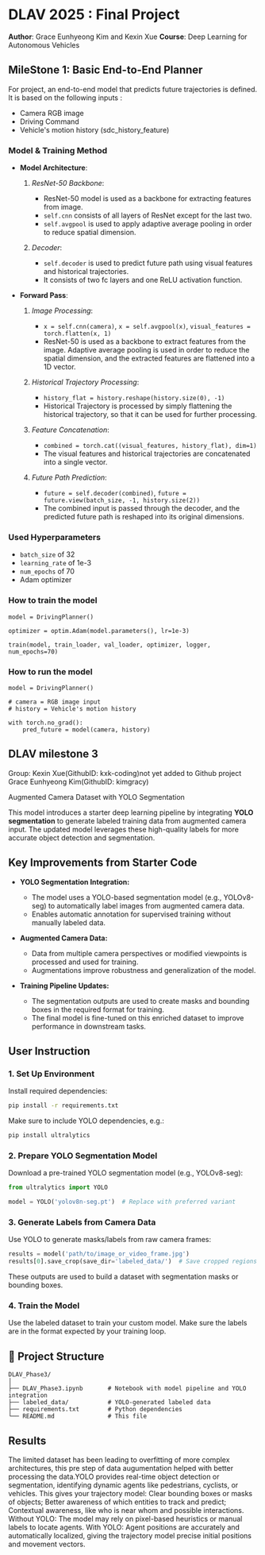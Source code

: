 # DLAV 2025 : Final Project

**Author**: Grace Eunhyeong Kim and Kexin Xue
**Course**: Deep Learning for Autonomous Vehicles

## MileStone 1: Basic End-to-End Planner

For project, an end-to-end model that predicts future trajectories is defined.
It is based on the following inputs :

- Camera RGB image
- Driving Command
- Vehicle's motion history (sdc_history_feature)


### Model & Training Method

- **Model Architecture**:
  1. *ResNet-50 Backbone*:
     - ResNet-50 model is used as a backbone for extracting features from image.
     - `self.cnn` consists of all layers of ResNet except for the last two.
     - `self.avgpool` is used to apply adaptive average pooling in order to reduce spatial dimension.

  2. *Decoder*:
     - `self.decoder` is used to predict future path using visual features and historical trajectories.
     - It consists of two fc layers and one ReLU activation function.


- **Forward Pass**:
  1. *Image Processing*:
     - `x = self.cnn(camera)`, `x = self.avgpool(x)`, `visual_features = torch.flatten(x, 1)`
     - ResNet-50 is used as a backbone to extract features from the image. Adaptive average pooling is used in order to reduce the spatial dimension, and the extracted features are flattened into a 1D vector.

  2. *Historical Trajectory Processing*:
     - `history_flat = history.reshape(history.size(0), -1)`
     - Historical Trajectory is processed by simply flattening the historical trajectory, so that it can be used for further processing.

  3. *Feature Concatenation*:
     - `combined = torch.cat((visual_features, history_flat), dim=1)`
     - The visual features and historical trajectories are concatenated into a single vector.

  4. *Future Path Prediction*:
     - `future = self.decoder(combined)`, `future = future.view(batch_size, -1, history.size(2))`
     - The combined input is passed through the decoder, and the predicted future path is reshaped into its original dimensions.


### Used Hyperparameters
- `batch_size` of 32
- `learning_rate` of 1e-3
- `num_epochs` of 70
- Adam optimizer


### How to train the model
```
model = DrivingPlanner()

optimizer = optim.Adam(model.parameters(), lr=1e-3)

train(model, train_loader, val_loader, optimizer, logger, num_epochs=70)
```


### How to run the model
```
model = DrivingPlanner()

# camera = RGB image input
# history = Vehicle's motion history

with torch.no_grad():
    pred_future = model(camera, history)
```


## DLAV milestone 3

Group: 
Kexin Xue(GithubID: kxk-coding)not yet added to Github project
Grace Eunhyeong Kim(GithubID: kimgracy)

 Augmented Camera Dataset with YOLO Segmentation

This model introduces a starter deep learning pipeline by integrating **YOLO segmentation** to generate labeled training data from augmented camera input. The updated model leverages these high-quality labels for more accurate object detection and segmentation.

## Key Improvements from Starter Code

- **YOLO Segmentation Integration:** 
  - The model uses a YOLO-based segmentation model (e.g., YOLOv8-seg) to automatically label images from augmented camera data.
  - Enables automatic annotation for supervised training without manually labeled data.

- **Augmented Camera Data:**
  - Data from multiple camera perspectives or modified viewpoints is processed and used for training.
  - Augmentations improve robustness and generalization of the model.

- **Training Pipeline Updates:**
  - The segmentation outputs are used to create masks and bounding boxes in the required format for training.
  - The final model is fine-tuned on this enriched dataset to improve performance in downstream tasks.

## User Instruction

### 1. Set Up Environment

Install required dependencies:

```bash
pip install -r requirements.txt
```

Make sure to include YOLO dependencies, e.g.:

```bash
pip install ultralytics
```

### 2. Prepare YOLO Segmentation Model

Download a pre-trained YOLO segmentation model (e.g., YOLOv8-seg):

```python
from ultralytics import YOLO

model = YOLO('yolov8n-seg.pt')  # Replace with preferred variant
```

### 3. Generate Labels from Camera Data

Use YOLO to generate masks/labels from raw camera frames:

```python
results = model('path/to/image_or_video_frame.jpg')
results[0].save_crop(save_dir='labeled_data/')  # Save cropped regions and labels
```

These outputs are used to build a dataset with segmentation masks or bounding boxes.

### 4. Train the Model

Use the labeled dataset to train your custom model. Make sure the labels are in the format expected by your training loop.

## 📁 Project Structure

```
DLAV_Phase3/
│
├── DLAV_Phase3.ipynb       # Notebook with model pipeline and YOLO integration
├── labeled_data/           # YOLO-generated labeled data
├── requirements.txt        # Python dependencies
└── README.md               # This file
```

## Results

The limited dataset has been leading to overfitting of more complex architectures, this pre step of data augumentation helped with better processing the data.YOLO provides real-time object detection or segmentation, identifying dynamic agents like pedestrians, cyclists, or vehicles. This gives your trajectory model: Clear bounding boxes or masks of objects; Better awareness of which entities to track and predict; Contextual awareness, like who is near whom and possible interactions. 
Without YOLO: The model may rely on pixel-based heuristics or manual labels to locate agents.
With YOLO: Agent positions are accurately and automatically localized, giving the trajectory model precise initial positions and movement vectors.

